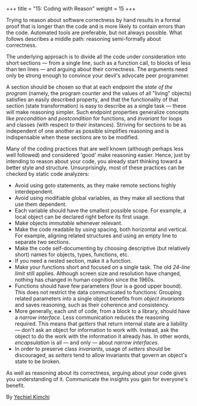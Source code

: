 +++
title = "15: Coding with Reason"
weight = 15
+++

Trying to reason about software correctness by hand results in a formal proof that is longer than the code and is more likely to contain errors than the code. Automated tools are preferable, but not always possible. What follows describes a middle path: reasoning semi-formally about correctness.

The underlying approach is to divide all the code under consideration into short sections — from a single line, such as a function call, to blocks of less than ten lines — and arguing about their correctness. The arguments need only be strong enough to convince your devil's advocate peer programmer.

A section should be chosen so that at each endpoint the *state of the program* (namely, the program counter and the values of all "living" objects) satisfies an easily described property, and that the functionality of that section (state transformation) is easy to describe as a single task — these will make reasoning simpler. Such endpoint properties generalize concepts like *precondition* and *postcondition* for functions, and *invariant* for loops and classes (with respect to their instances). Striving for sections to be as independent of one another as possible simplifies reasoning and is indispensable when these sections are to be modified.

Many of the coding practices that are well known (although perhaps less well followed) and considered 'good' make reasoning easier. Hence, just by intending to reason about your code, you already start thinking toward a better style and structure. Unsurprisingly, most of these practices can be checked by static code analyzers:

- Avoid using goto statements, as they make remote sections highly interdependent.
- Avoid using modifiable global variables, as they make all sections that use them dependent.
- Each variable should have the smallest possible scope. For example, a local object can be declared right before its first usage.
- Make objects *immutable* whenever relevant.
- Make the code readable by using spacing, both horizontal and vertical. For example, aligning related structures and using an empty line to separate two sections.
- Make the code self-documenting by choosing descriptive (but relatively short) names for objects, types, functions, etc.
- If you need a nested section, make it a function.
- Make your functions short and focused on a single task. The old *24-line limit* still applies. Although screen size and resolution have changed, nothing has changed in human cognition since the 1960s.
- Functions should have few parameters (four is a good upper bound). This does not restrict the data communicated to functions: Grouping related parameters into a single object benefits from *object invariants* and saves reasoning, such as their coherence and consistency.
- More generally, each unit of code, from a block to a library, should have a *narrow interface*. Less communication reduces the reasoning required. This means that *getters* that return internal state are a liability — don't ask an object for information to work with. Instead, ask the object to do the work with the information it already has. In other words, *encapsulation* is all — and only — about *narrow interfaces*.
- In order to preserve class *invariants*, usage of *setters* should be discouraged, as *setters* tend to allow invariants that govern an object's state to be broken.

As well as reasoning about its correctness, arguing about your code gives you understanding of it. Communicate the insights you gain for everyone's benefit.

By [Yechiel Kimchi](http://programmer.97things.oreilly.com/wiki/index.php/Yechiel_Kimchi)

